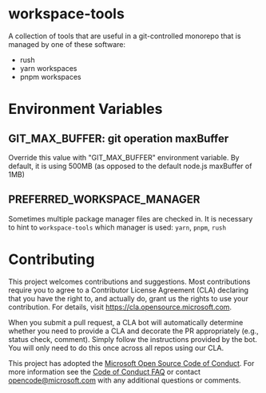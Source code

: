 # workspace-tools

A collection of tools that are useful in a git-controlled monorepo that is managed by one of these software:

- rush
- yarn workspaces
- pnpm workspaces

# Environment Variables

## GIT_MAX_BUFFER: git operation maxBuffer

Override this value with "GIT_MAX_BUFFER" environment variable. By default, it is using 500MB (as opposed to the
default node.js maxBuffer of 1MB)

## PREFERRED_WORKSPACE_MANAGER

Sometimes multiple package manager files are checked in. It is necessary to hint to `workspace-tools` which manager
is used: `yarn`, `pnpm`, `rush`

# Contributing

This project welcomes contributions and suggestions. Most contributions require you to agree to a
Contributor License Agreement (CLA) declaring that you have the right to, and actually do, grant us
the rights to use your contribution. For details, visit https://cla.opensource.microsoft.com.

When you submit a pull request, a CLA bot will automatically determine whether you need to provide
a CLA and decorate the PR appropriately (e.g., status check, comment). Simply follow the instructions
provided by the bot. You will only need to do this once across all repos using our CLA.

This project has adopted the [Microsoft Open Source Code of Conduct](https://opensource.microsoft.com/codeofconduct/).
For more information see the [Code of Conduct FAQ](https://opensource.microsoft.com/codeofconduct/faq/) or
contact [opencode@microsoft.com](mailto:opencode@microsoft.com) with any additional questions or comments.
